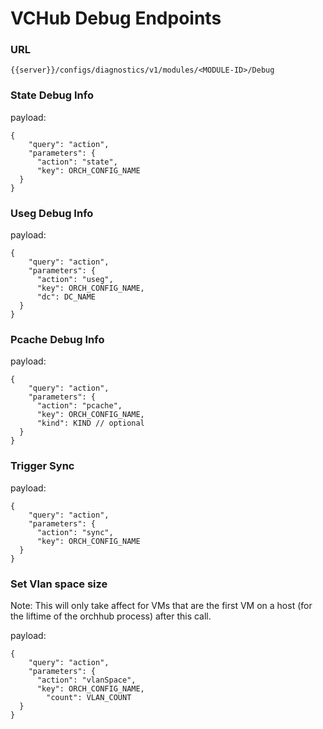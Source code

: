 # VCHub Debug Endpoints

### URL 
`{{server}}/configs/diagnostics/v1/modules/<MODULE-ID>/Debug`

### State Debug Info

payload:
```
{
 	"query": "action",
 	"parameters": {
 	  "action": "state",
 	  "key": ORCH_CONFIG_NAME
  }
}
```

### Useg Debug Info

payload:
```
{
 	"query": "action",
 	"parameters": {
 	  "action": "useg",
 	  "key": ORCH_CONFIG_NAME,
 	  "dc": DC_NAME
  }
}
```

### Pcache Debug Info

payload:
```
{
 	"query": "action",
 	"parameters": {
 	  "action": "pcache",
 	  "key": ORCH_CONFIG_NAME,
 	  "kind": KIND // optional
  }
}
```

### Trigger Sync

payload:
```
{
 	"query": "action",
 	"parameters": {
 	  "action": "sync",
 	  "key": ORCH_CONFIG_NAME
  }
}
```

### Set Vlan space size
Note: This will only take affect for VMs that are the first VM on a host (for the liftime of the orchhub process) after this call.

payload:
```
{
 	"query": "action",
 	"parameters": {
 	  "action": "vlanSpace",
 	  "key": ORCH_CONFIG_NAME,
		"count": VLAN_COUNT
  }
}
```